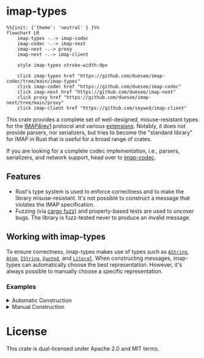 # imap-types

```mermaid
%%{init: {'theme': 'neutral' } }%%
flowchart LR
    imap-types -.-> imap-codec
    imap-codec -.-> imap-next
    imap-next -.-> proxy
    imap-next -.-> imap-client
    
    style imap-types stroke-width:4px
    
    click imap-types href "https://github.com/duesee/imap-codec/tree/main/imap-types"
    click imap-codec href "https://github.com/duesee/imap-codec"
    click imap-next href "https://github.com/duesee/imap-next"
    click proxy href "https://github.com/duesee/imap-next/tree/main/proxy"
    click imap-client href "https://github.com/soywod/imap-client"
```

This crate provides a complete set of well-designed, misuse-resistant types for the [IMAP4rev1] protocol and various [extensions].
Notably, it does *not* provide parsers, nor serializers, but tries to become the "standard library" for IMAP in Rust that is
useful for a broad range of crates.

If you are looking for a complete codec implementation, i.e., parsers, serializers, and network support, head over to [imap-codec].

## Features

* Rust's type system is used to enforce correctness and to make the library misuse-resistant.
  It's not possible to construct a message that violates the IMAP specification.
* Fuzzing (via [cargo fuzz]) and property-based tests are used to uncover bugs.
  The library is fuzz-tested never to produce an invalid message.

## Working with imap-types

To ensure correctness, imap-types makes use of types such as
[`AString`](core::AString),
[`Atom`](core::Atom),
[`IString`](core::IString),
[`Quoted`](core::Quoted), and
[`Literal`](core::Literal).
When constructing messages, imap-types can automatically choose the best representation.
However, it's always possible to manually choose a specific representation.

### Examples

<details>
<summary>Automatic Construction</summary>

This ...

```rust
use imap_types::command::{Command, CommandBody};

let cmd = Command::new(
    "A1",
    CommandBody::login("alice", "password").unwrap()
).unwrap();
```

... will produce ...

```imap
A1 LOGIN alice password
```

However, ...

```rust
use imap_types::command::{Command, CommandBody};

let cmd = Command::new(
    "A1",
    CommandBody::login("alice\"", b"\xCA\xFE".as_ref()).unwrap(),
).unwrap();
```

... will produce ...

```imap
A1 LOGIN "alice\"" {2}
\xCA\xFE
```

Also, the construction ...

```rust,should_panic
use imap_types::command::{Command, CommandBody};

let cmd = Command::new(
    "A1",
    CommandBody::login("alice\x00", "password").unwrap(),
).unwrap();
```

... will fail because IMAP doesn't allow NULL bytes in the username (nor password).
</details>

<details>
<summary>Manual Construction</summary>

You can also use ...

```rust
use imap_types::{
    command::{Command, CommandBody},
    core::Literal,
};

let cmd = Command::new(
    "A1",
    CommandBody::login(Literal::try_from("alice").unwrap(), "password").unwrap(),
).unwrap();
```

... to produce ...

```imap
A1 LOGIN {5}
alice password
```

... even though "alice" could be encoded more simply with an atom or quoted string.

Also, you can use Rust literals and resort to `unvalidated` constructors when you are certain that your input is correct:

```rust
// Note: "unvalidated" feature must be activated.
#[cfg(feature = "unvalidated")]
{
  use imap_types::{
      command::{Command, CommandBody},
      core::{AString, Atom, Tag},
      secret::Secret,
  };

  // This could be provided by the email application.
  struct TagGenerator;

  impl TagGenerator {
      fn random() -> Tag<'static> {
          // Make this random :-)
          Tag::unvalidated("A1")
      }
  }

  let tag = TagGenerator::random();

  let cmd = Command {
      tag,
      body: CommandBody::Login {
          username: AString::from(Atom::unvalidated("alice")),
          password: Secret::new(AString::from(Atom::unvalidated("password"))),
      },
  };
}
```

In this case, imap-codec won't stand in your way.
However, it won't guarantee that you produce correct messages, either.
</details>

# License

This crate is dual-licensed under Apache 2.0 and MIT terms.

[IMAP4rev1]: https://datatracker.ietf.org/doc/html/rfc3501
[extensions]: https://docs.rs/imap-codec/latest/imap_codec/#features
[imap-codec]: https://docs.rs/imap-types/latest/imap_codec/
[cargo fuzz]: https://github.com/rust-fuzz/cargo-fuzz
[core]: https://docs.rs/imap-types/latest/imap_types/core/index.html

